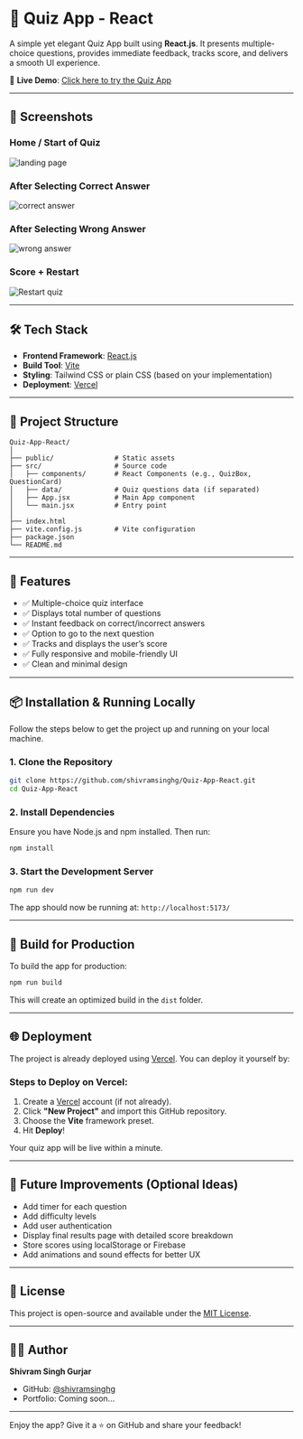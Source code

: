 
# 🎯 Quiz App - React

A simple yet elegant Quiz App built using **React.js**. It presents multiple-choice questions, provides immediate feedback, tracks score, and delivers a smooth UI experience.

🚀 **Live Demo**: [Click here to try the Quiz App](https://quiz-app-react-virid-zeta.vercel.app/)

---

## 📸 Screenshots

### Home / Start of Quiz
![landing page](https://github.com/user-attachments/assets/8ce8c90e-95ba-4d9a-baf0-a0f64601003c)


### After Selecting Correct Answer
![correct answer](https://github.com/user-attachments/assets/dae3bb73-0a69-4c73-b669-99aa39a020a9)

### After Selecting Wrong Answer
![wrong answer](https://github.com/user-attachments/assets/6d55a3a4-aea2-4759-aaa6-d21c86bddee3)

### Score + Restart
![Restart quiz](https://github.com/user-attachments/assets/90fffd61-c154-40ec-90c5-8347473a2f72)


---

## 🛠️ Tech Stack

- **Frontend Framework**: [React.js](https://reactjs.org/)
- **Build Tool**: [Vite](https://vitejs.dev/)
- **Styling**: Tailwind CSS or plain CSS (based on your implementation)
- **Deployment**: [Vercel](https://vercel.com/)

---

## 📁 Project Structure

```
Quiz-App-React/
│
├── public/               # Static assets
├── src/                  # Source code
│   ├── components/       # React Components (e.g., QuizBox, QuestionCard)
│   ├── data/             # Quiz questions data (if separated)
│   ├── App.jsx           # Main App component
│   └── main.jsx          # Entry point
│
├── index.html
├── vite.config.js        # Vite configuration
├── package.json
└── README.md
```

---

## 🔧 Features

- ✅ Multiple-choice quiz interface
- ✅ Displays total number of questions
- ✅ Instant feedback on correct/incorrect answers
- ✅ Option to go to the next question
- ✅ Tracks and displays the user’s score
- ✅ Fully responsive and mobile-friendly UI
- ✅ Clean and minimal design

---

## 📦 Installation & Running Locally

Follow the steps below to get the project up and running on your local machine.

### 1. Clone the Repository

```bash
git clone https://github.com/shivramsinghg/Quiz-App-React.git
cd Quiz-App-React
```

### 2. Install Dependencies

Ensure you have Node.js and npm installed. Then run:

```bash
npm install
```

### 3. Start the Development Server

```bash
npm run dev
```

The app should now be running at: `http://localhost:5173/`

---

## 🧪 Build for Production

To build the app for production:

```bash
npm run build
```

This will create an optimized build in the `dist` folder.

---

## 🌐 Deployment

The project is already deployed using [Vercel](https://vercel.com/). You can deploy it yourself by:

### Steps to Deploy on Vercel:

1. Create a [Vercel](https://vercel.com/signup) account (if not already).
2. Click **"New Project"** and import this GitHub repository.
3. Choose the **Vite** framework preset.
4. Hit **Deploy**!

Your quiz app will be live within a minute.

---

## 🧠 Future Improvements (Optional Ideas)

- Add timer for each question
- Add difficulty levels
- Add user authentication
- Display final results page with detailed score breakdown
- Store scores using localStorage or Firebase
- Add animations and sound effects for better UX

---

## 📄 License

This project is open-source and available under the [MIT License](LICENSE).

---

## 🙋‍♂️ Author

**Shivram Singh Gurjar**

- GitHub: [@shivramsinghg](https://github.com/shivramsinghg)
- Portfolio: Coming soon...

---

Enjoy the app? Give it a ⭐ on GitHub and share your feedback!
